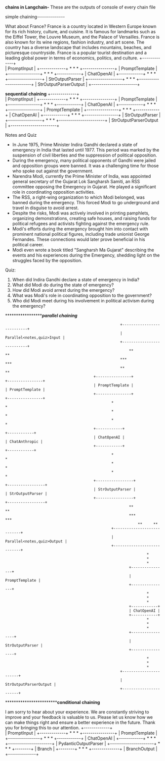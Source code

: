 ******************************chains in Langchain-******************************
These are the outputs of console of  every chain file 


simple chaining--------------

What about France?
France is a country located in Western Europe known for its rich history, culture, and cuisine. It is famous for landmarks such as the Eiffel Tower, the Louvre Museum, and the Palace of Versailles. 
France is also known for its wine regions, fashion industry, and art scene. The country has a diverse landscape that includes mountains, beaches, and picturesque countryside. France is a popular tourist destination and a leading global power in terms of economics, politics, and culture.
                                                                        +-------------+       
                                                                        | PromptInput |
                                                                        +-------------+
                                                                                *
                                                                                *
                                                                                *
                                                                        +----------------+
                                                                        | PromptTemplate |
                                                                        +----------------+
                                                                                *
                                                                                *
                                                                                *
                                                                        +------------+
                                                                        | ChatOpenAI |
                                                                        +------------+
                                                                                *
                                                                                *
                                                                                *
                                                                    +-----------------+
                                                                    | StrOutputParser |
                                                                    +-----------------+
                                                                                *
                                                                                *
                                                                                *
                                                                    +-----------------------+
                                                                    | StrOutputParserOutput |
                                                                    +-----------------------+


****************************************sequential chaining****************************************
                                                                        +-------------+       
                                                                            | PromptInput |
                                                                            +-------------+
                                                                                    *
                                                                                    *
                                                                                    *
                                                                            +----------------+
                                                                            | PromptTemplate |
                                                                            +----------------+
                                                                                    *
                                                                                    *
                                                                                    *
                                                                            +------------+
                                                                            | ChatOpenAI |
                                                                            +------------+
                                                                                    *
                                                                                    *
                                                                                    *
                                                                            +----------------+
                                                                            | PromptTemplate |
                                                                            +----------------+
                                                                                    *
                                                                                    *
                                                                                    *
                                                                            +------------+
                                                                            | ChatOpenAI |
                                                                            +------------+
                                                                                    *
                                                                                    *
                                                                                    *
                                                                        +-----------------+
                                                                        | StrOutputParser |
                                                                        +-----------------+
                                                                                    *
                                                                                    *
                                                                                    *
                                                                        +-----------------------+
                                                                        | StrOutputParserOutput |
                                                                        +-----------------------+


Notes and Quiz

- In June 1975, Prime Minister Indira Gandhi declared a state of emergency in India that lasted until 1977. This period was marked by the suspension of civil liberties and the suppression of political opposition.
- During the emergency, many political opponents of Gandhi were jailed and opposition groups were banned. It was a challenging time for those who spoke out against the government.
- Narendra Modi, currently the Prime Minister of India, was appointed general secretary of the Gujarat Lok Sangharsh Samiti, an RSS committee opposing the Emergency in Gujarat. He played a significant role in coordinating opposition activities.
- The RSS, a right-wing organization to which Modi belonged, was banned during the emergency. This forced Modi to go underground and travel in disguise to avoid arrest.
- Despite the risks, Modi was actively involved in printing pamphlets, organizing demonstrations, creating safe houses, and raising funds for political refugees and activists fighting against the emergency rule.
- Modi's efforts during the emergency brought him into contact with prominent national political figures, including trade unionist George Fernandes. These connections would later prove beneficial in his political career.
- Modi even wrote a book titled "Sangharsh Ma Gujarat" describing the events and his experiences during the Emergency, shedding light on the struggles faced by the opposition.

Quiz:
1. When did Indira Gandhi declare a state of emergency in India?
2. What did Modi do during the state of emergency?
3. How did Modi avoid arrest during the emergency?
4. What was Modi's role in coordinating opposition to the government?
5. Who did Modi meet during his involvement in political activism during the emergency?
 
 **************************************************************parallel chaining*********************************************     

                                                        +---------------------------+
                                                        | Parallel<notes,quiz>Input |
                                                        +---------------------------+
                                                            **               **
                                                        ***                   ***
                                                        **                         **
                                            +----------------+                +----------------+
                                            | PromptTemplate |                | PromptTemplate |
                                            +----------------+                +----------------+
                                                    *                               *
                                                    *                               *
                                                    *                               *
                                            +------------+                    +------------+
                                            | ChatOpenAI |                    | ChatAnthropic |
                                            +------------+                    +------------+
                                                    *                               *
                                                    *                               *
                                                    *                               *
                                            +-----------------+              +-----------------+
                                            | StrOutputParser |              | StrOutputParser |
                                            +-----------------+              +-----------------+
                                                            **               **
                                                            ***         ***
                                                                **     **
                                                    +----------------------------+
                                                    | Parallel<notes,quiz>Output |
                                                    +----------------------------+
                                                                    *
                                                                    *
                                                                    *
                                                            +----------------+
                                                            | PromptTemplate |
                                                            +----------------+
                                                                    *
                                                                    *
                                                                    *
                                                            +------------+
                                                            | ChatOpenAI |
                                                            +------------+
                                                                    *
                                                                    *
                                                                    *
                                                            +-----------------+
                                                            | StrOutputParser |
                                                            +-----------------+
                                                                    *
                                                                    *
                                                                    *
                                                        +-----------------------+
                                                        | StrOutputParserOutput |
                                                        +-----------------------+

**************************************************conditional chaining**************************

I am sorry to hear about your experience. We are constantly striving to improve and your feedback is valuable to us. Please let us know how we can make things right and ensure a better experience in the future. Thank you for bringing this to our attention.
                                                            +-------------+      
                                                            | PromptInput |
                                                            +-------------+
                                                                    *
                                                                    *
                                                                    *
                                                        +----------------+
                                                        | PromptTemplate |
                                                        +----------------+
                                                                    *
                                                                    *
                                                                    *
                                                            +------------+
                                                            | ChatOpenAI |
                                                            +------------+
                                                                    *
                                                                    *
                                                                    *
                                                        +----------------------+
                                                        | PydanticOutputParser |
                                                        +----------------------+
                                                                    *
                                                                    *
                                                                    *
                                                            +--------+
                                                            | Branch |
                                                            +--------+
                                                                    *
                                                                    *
                                                                    *
                                                            +--------------+
                                                            | BranchOutput |
                                                            +--------------+
